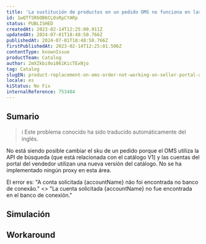 ```yaml
---
title: 'La sustitución de productos en un pedido OMS no funciona en las cuentas del portal del vendedor'
id: 1wQTfSR6OB6CL0sRpCYARp
status: PUBLISHED
createdAt: 2023-02-14T12:25:00.911Z
updatedAt: 2024-07-01T18:48:50.766Z
publishedAt: 2024-07-01T18:48:50.766Z
firstPublishedAt: 2023-02-14T12:25:01.506Z
contentType: knownIssue
productTeam: Catalog
author: 2mXZkbi0oi061KicTExNjo
tag: Catalog
slugEN: product-replacement-on-oms-order-not-working-on-seller-portal-accounts
locale: es
kiStatus: No Fix
internalReference: 753484
---
```


## Sumario

>ℹ️ Este problema conocido ha sido traducido automáticamente del inglés.


No está siendo posible cambiar el sku de un pedido porque el OMS utiliza la API de búsqueda (que está relacionada con el catálogo V1) y las cuentas del portal del vendedor utilizan una nueva versión del catálogo. No se ha implementado ningún proxy en esta área.

El error es: "A conta solicitada {accountName} não foi encontrada no banco de conexão." <> "La cuenta solicitada {accountName} no fue encontrada en el banco de conexión."


##

## Simulación



## Workaround



